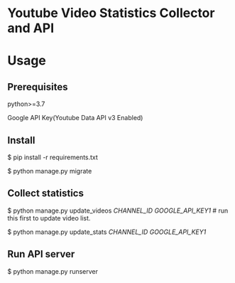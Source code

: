 # Youtube Video Statistics Collector and API

# Usage

## Prerequisites

python>=3.7

Google API Key(Youtube Data API v3 Enabled)

## Install

$ pip install -r requirements.txt

$ python manage.py migrate

## Collect statistics

$ python manage.py update_videos *CHANNEL_ID* *GOOGLE_API_KEY1* # run this first to update video list.

$ python manage.py update_stats *CHANNEL_ID* *GOOGLE_API_KEY1*

## Run API server
$ python manage.py runserver
